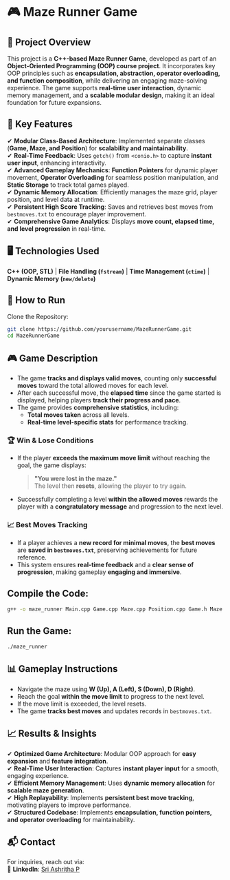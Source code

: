 # 🎮 Maze Runner Game  

## 📌 Project Overview  
This project is a **C++-based Maze Runner Game**, developed as part of an **Object-Oriented Programming (OOP) course project**. It incorporates key OOP principles such as **encapsulation, abstraction, operator overloading, and function composition**, while delivering an engaging maze-solving experience. The game supports **real-time user interaction**, dynamic memory management, and a **scalable modular design**, making it an ideal foundation for future expansions.  

## 📂 Key Features  
✔ **Modular Class-Based Architecture**: Implemented separate classes (**Game, Maze, and Position**) for **scalability and maintainability**.  
✔ **Real-Time Feedback**: Uses `getch()` from `<conio.h>` to capture **instant user input**, enhancing interactivity.  
✔ **Advanced Gameplay Mechanics**: **Function Pointers** for dynamic player movement, **Operator Overloading** for seamless position manipulation, and **Static Storage** to track total games played.  
✔ **Dynamic Memory Allocation**: Efficiently manages the maze grid, player position, and level data at runtime.  
✔ **Persistent High Score Tracking**: Saves and retrieves best moves from `bestmoves.txt` to encourage player improvement.  
✔ **Comprehensive Game Analytics**: Displays **move count, elapsed time, and level progression** in real-time.  

## 🖥️ Technologies Used  
**C++ (OOP, STL)** | **File Handling (`fstream`)** | **Time Management (`ctime`)** | **Dynamic Memory (`new/delete`)**  

## 🚀 How to Run  
Clone the Repository:  
```bash
git clone https://github.com/yourusername/MazeRunnerGame.git
cd MazeRunnerGame
```

## 🎮 Game Description  

- The game **tracks and displays valid moves**, counting only **successful moves** toward the total allowed moves for each level.  
- After each successful move, the **elapsed time** since the game started is displayed, helping players **track their progress and pace**.  
- The game provides **comprehensive statistics**, including:  
  - **Total moves taken** across all levels.  
  - **Real-time level-specific stats** for performance tracking.  

### 🏆 Win & Lose Conditions  
- If the player **exceeds the maximum move limit** without reaching the goal, the game displays:  
  > **"You were lost in the maze."**  
  The level then **resets**, allowing the player to try again.  
- Successfully completing a level **within the allowed moves** rewards the player with a **congratulatory message** and progression to the next level.  

### 📈 Best Moves Tracking  
- If a player achieves a **new record for minimal moves**, the **best moves** are **saved in `bestmoves.txt`**, preserving achievements for future reference.  
- This system ensures **real-time feedback** and a **clear sense of progression**, making gameplay **engaging and immersive**.  


## Compile the Code:
``` bash
g++ -o maze_runner Main.cpp Game.cpp Maze.cpp Position.cpp Game.h Maze.h Position.h  -std=c++11
```

## Run the Game:
``` bash
./maze_runner
```

## 📊 Gameplay Instructions  
- Navigate the maze using **W (Up), A (Left), S (Down), D (Right)**.  
- Reach the goal **within the move limit** to progress to the next level.  
- If the move limit is exceeded, the level resets.  
- The game **tracks best moves** and updates records in `bestmoves.txt`.  

## 📈 Results & Insights  
✔ **Optimized Game Architecture**: Modular OOP approach for **easy expansion** and **feature integration**.  
✔ **Real-Time User Interaction**: Captures **instant player input** for a smooth, engaging experience.  
✔ **Efficient Memory Management**: Uses **dynamic memory allocation** for **scalable maze generation**.  
✔ **High Replayability**: Implements **persistent best move tracking**, motivating players to improve performance.  
✔ **Structured Codebase**: Implements **encapsulation, function pointers, and operator overloading** for maintainability.  

## 📬 Contact  
For inquiries, reach out via:  
🔗 **LinkedIn**: [Sri Ashritha P](https://www.linkedin.com/in/sri-ashritha-p-a5aa69294/)  

